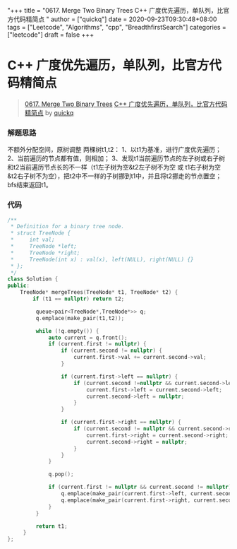 "+++
title = "0617. Merge Two Binary Trees C++ 广度优先遍历，单队列，比官方代码精简点 "
author = ["quickq"]
date = 2020-09-23T09:30:48+08:00
tags = ["Leetcode", "Algorithms", "cpp", "BreadthfirstSearch"]
categories = ["leetcode"]
draft = false
+++

# C++ 广度优先遍历，单队列，比官方代码精简点

> [0617. Merge Two Binary Trees](https://leetcode-cn.com/problems/merge-two-binary-trees/)
> [C++ 广度优先遍历，单队列，比官方代码精简点](https://leetcode-cn.com/problems/merge-two-binary-trees/solution/c-yan-du-you-xian-bian-li-dan-dui-lie-bi-guan-fang/) by [quickq](https://leetcode-cn.com/u/quickq/)

### 解题思路
不额外分配空间，原树调整
两棵树t1,t2：
1、以t1为基准，进行广度优先遍历；
2、当前遍历的节点都有值，则相加；
3、发现t1当前遍历节点的左子树或右子树和t2当前遍历节点长的不一样（t1左子树为空&t2左子树不为空 或 t1右子树为空&t2右子树不为空），把t2中不一样的子树挪到t1中，并且将t2挪走的节点置空；
bfs结束返回t1。
### 代码

```cpp
/**
 * Definition for a binary tree node.
 * struct TreeNode {
 *     int val;
 *     TreeNode *left;
 *     TreeNode *right;
 *     TreeNode(int x) : val(x), left(NULL), right(NULL) {}
 * };
 */
class Solution {
public:
    TreeNode* mergeTrees(TreeNode* t1, TreeNode* t2) {
        if (t1 == nullptr) return t2;

		 queue<pair<TreeNode*,TreeNode*>> q;
		 q.emplace(make_pair(t1,t2));

		 while (!q.empty()) {
			 auto current = q.front();
			 if (current.first != nullptr) {
				 if (current.second != nullptr) {
					 current.first->val += current.second->val;
				 }

				 if (current.first->left == nullptr) {
					 if (current.second !=nullptr && current.second->left != nullptr) {
						 current.first->left = current.second->left;
						 current.second->left = nullptr;
					 }
				 }

				 if (current.first->right == nullptr) {
					 if (current.second != nullptr && current.second->right != nullptr) {
						 current.first->right = current.second->right;
						 current.second->right = nullptr;
					 }
				 }
			 }

			 q.pop();

			 if (current.first != nullptr && current.second != nullptr) {
				 q.emplace(make_pair(current.first->left, current.second->left));
				 q.emplace(make_pair(current.first->right, current.second->right));
			 }
		 }

		 return t1;
	 }
};
```